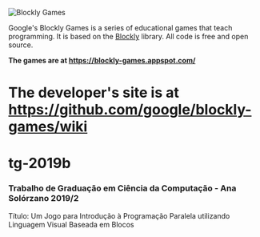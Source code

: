 ![Blockly Games](https://raw.githubusercontent.com/wiki/google/blockly-games/title.png)

Google's Blockly Games is a series of educational games that teach programming.
It is based on the [Blockly](https://developers.google.com/blockly/) library.
All code is free and open source.

**The games are at https://blockly-games.appspot.com/**

**The developer's site is at https://github.com/google/blockly-games/wiki**
=======
# tg-2019b
### Trabalho de Graduação em Ciência da Computação - Ana Solórzano 2019/2 <br>
Título: Um Jogo para Introdução à Programação Paralela utilizando Linguagem Visual Baseada em Blocos
